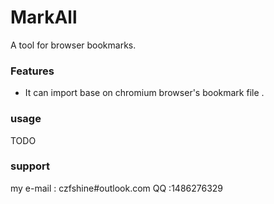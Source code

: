 # MarkAll
A tool for browser bookmarks.

### Features
* It can import base on chromium browser's bookmark file .


### usage
TODO

### support

my e-mail : czfshine#outlook.com
QQ :1486276329

